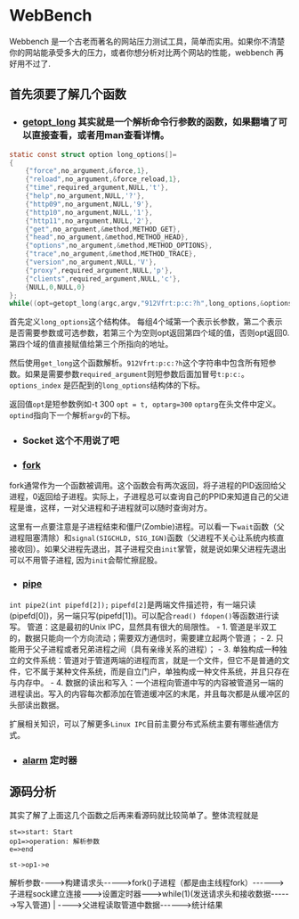 # WebBench
Webbench 是一个古老而著名的网站压力测试工具，简单而实用。如果你不清楚你的网站能承受多大的压力，或者你想分析对比两个网站的性能，webbench 再好用不过了.

## 首先须要了解几个函数
- ### [getopt_long](http://man7.org/linux/man-pages/man3/getopt.3.html)   其实就是一个解析命令行参数的函数，如果翻墙了可以直接查看，或者用man查看详情。
```c
static const struct option long_options[]=
{
    {"force",no_argument,&force,1},
    {"reload",no_argument,&force_reload,1},
    {"time",required_argument,NULL,'t'},
    {"help",no_argument,NULL,'?'},
    {"http09",no_argument,NULL,'9'},
    {"http10",no_argument,NULL,'1'},
    {"http11",no_argument,NULL,'2'},
    {"get",no_argument,&method,METHOD_GET},
    {"head",no_argument,&method,METHOD_HEAD},
    {"options",no_argument,&method,METHOD_OPTIONS},
    {"trace",no_argument,&method,METHOD_TRACE},
    {"version",no_argument,NULL,'V'},
    {"proxy",required_argument,NULL,'p'},
    {"clients",required_argument,NULL,'c'},
    {NULL,0,NULL,0}
};
while((opt=getopt_long(argc,argv,"912Vfrt:p:c:?h",long_options,&options_index))!=EOF )
```
首先定义`long_options`这个结构体。 每组4个域第一个表示长参数，第二个表示是否需要参数或可选参数，若第三个为空则opt返回第四个域的值，否则opt返回0. 第四个域的值直接赋值给第三个所指向的地址。

然后使用`get_long`这个函数解析。`912Vfrt:p:c:?h`这个字符串中包含所有短参数。如果是需要参数`required_argument`则短参数后面加冒号`t:p:c:`。`options_index` 是匹配到的`long_options`结构体的下标。  

返回值`opt`是短参数例如-t 300 `opt = t, optarg=300` `optarg`在头文件中定义。`optind`指向下一个解析`argv`的下标。

- ### Socket 这个不用说了吧

- ### [fork](http://man7.org/linux/man-pages/man2/fork.2.html)    
fork通常作为一个函数被调用。这个函数会有两次返回，将子进程的PID返回给父进程，0返回给子进程。实际上，子进程总可以查询自己的PPID来知道自己的父进程是谁，这样，一对父进程和子进程就可以随时查询对方。

这里有一点要注意是子进程结束和僵尸(Zombie)进程。可以看一下`wait`函数（父进程阻塞清除）和`signal(SIGCHLD, SIG_IGN)`函数（父进程不关心让系统内核直接收回）。如果父进程先退出，其子进程交由`init`掌管，就是说如果父进程先退出可以不用管子进程, 因为`init`会帮忙擦屁股。

- ### [pipe](http://man7.org/linux/man-pages/man2/pipe.2.html)    
`int pipe2(int pipefd[2]);`  `pipefd[2]`是两端文件描述符，有一端只读(pipefd[0])，另一端只写(pipefd[1])。可以配合`read() fdopen()`等函数进行读写。
管道：这是最初的Unix IPC，显然具有很大的局限性。
    - 1. 管道是半双工的，数据只能向一个方向流动；需要双方通信时，需要建立起两个管道；
    - 2. 只能用于父子进程或者兄弟进程之间（具有亲缘关系的进程）；
    - 3. 单独构成一种独立的文件系统：管道对于管道两端的进程而言，就是一个文件，但它不是普通的文件，它不属于某种文件系统，而是自立门户，单独构成一种文件系统，并且只存在与内存中。
    - 4. 数据的读出和写入：一个进程向管道中写的内容被管道另一端的进程读出。写入的内容每次都添加在管道缓冲区的末尾，并且每次都是从缓冲区的头部读出数据。

扩展相关知识，可以了解更多`Linux IPC`目前主要分布式系统主要有哪些通信方式。

- ### [alarm](http://man7.org/linux/man-pages/man2/alarm.2.html)  定时器


## 源码分析
其实了解了上面这几个函数之后再来看源码就比较简单了。整体流程就是

``` flow
st=>start: Start
op1=>operation: 解析参数
e=>end

st->op1->e
```
解析参数---->构建请求头----->fork()子进程（都是由主线程fork）------>子进程sock建立连接--->设置定时器--->while(1)(发送请求头和接收数据------>写入管道)
                                                                                                        |
                                                                                                         ---->父进程读取管道中数据------>统计结果
